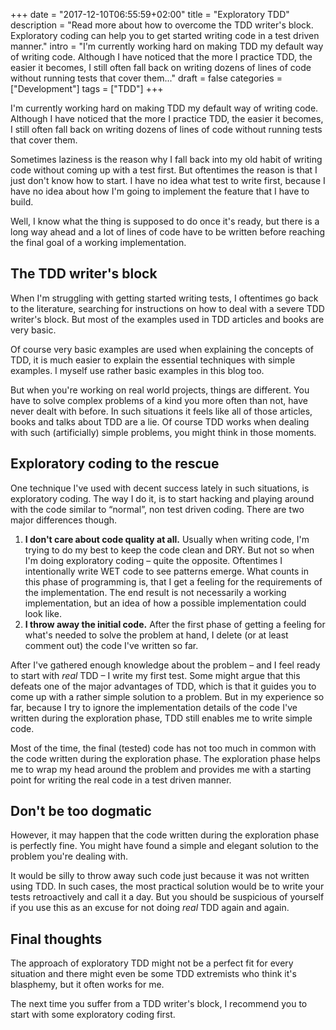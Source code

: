 +++
date = "2017-12-10T06:55:59+02:00"
title = "Exploratory TDD"
description = "Read more about how to overcome the TDD writer's block. Exploratory coding can help you to get started writing code in a test driven manner."
intro = "I'm currently working hard on making TDD my default way of writing code. Although I have noticed that the more I practice TDD, the easier it becomes, I still often fall back on writing dozens of lines of code without running tests that cover them..."
draft = false
categories = ["Development"]
tags = ["TDD"]
+++

I'm currently working hard on making TDD my default way of writing code. Although I have noticed that the more I practice TDD, the easier it becomes, I still often fall back on writing dozens of lines of code without running tests that cover them.

Sometimes laziness is the reason why I fall back into my old habit of writing code without coming up with a test first. But oftentimes the reason is that I just don't know how to start. I have no idea what test to write first, because I have no idea about how I'm going to implement the feature that I have to build. 

Well, I know what the thing is supposed to do once it's ready, but there is a long way ahead and a lot of lines of code have to be written before reaching the final goal of a working implementation.

## The TDD writer's block

When I'm struggling with getting started writing tests, I oftentimes go back to the literature, searching for instructions on how to deal with a severe TDD writer's block. But most of the examples used in TDD articles and books are very basic.

Of course very basic examples are used when explaining the concepts of TDD, it is much easier to explain the essential techniques with simple examples. I myself use rather basic examples in this blog too.

But when you're working on real world projects, things are different. You have to solve complex problems of a kind you more often than not, have never dealt with before. In such situations it feels like all of those articles, books and talks about TDD are a lie. Of course TDD works when dealing with such (artificially) simple problems, you might think in those moments.

## Exploratory coding to the rescue

One technique I've used with decent success lately in such situations, is exploratory coding. The way I do it, is to start hacking and playing around with the code similar to “normal”, non test driven coding. There are two major differences though.

1. **I don't care about code quality at all.** Usually when writing code, I'm trying to do my best to keep the code clean and DRY. But not so when I'm doing exploratory coding – quite the opposite. Oftentimes I intentionally write WET code to see patterns emerge. What counts in this phase of programming is, that I get a feeling for the requirements of the implementation. The end result is not necessarily a working implementation, but an idea of how a possible implementation could look like.
2. **I throw away the initial code.** After the first phase of getting a feeling for what's needed to solve the problem at hand, I delete (or at least comment out) the code I've written so far.

After I've gathered enough knowledge about the problem – and I feel ready to start with *real* TDD – I write my first test. Some might argue that this defeats one of the major advantages of TDD, which is that it guides you to come up with a rather simple solution to a problem. But in my experience so far, because I try to ignore the implementation details of the code I've written during the exploration phase, TDD still enables me to write simple code.

Most of the time, the final (tested) code has not too much in common with the code written during the exploration phase. The exploration phase helps me to wrap my head around the problem and provides me with a starting point for writing the real code in a test driven manner.

## Don't be too dogmatic

However, it may happen that the code written during the exploration phase is perfectly fine. You might have found a simple and elegant solution to the problem you're dealing with.

It would be silly to throw away such code just because it was not written using TDD. In such cases, the most practical solution would be to write your tests retroactively and call it a day. But you should be suspicious of yourself if you use this as an excuse for not doing *real* TDD again and again.

## Final thoughts

The approach of exploratory TDD might not be a perfect fit for every situation and there might even be some TDD extremists who think it's blasphemy, but it often works for me.

The next time you suffer from a TDD writer's block, I recommend you to start with some exploratory coding first.

